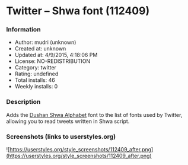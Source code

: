 # Twitter – Shwa font (112409)

### Information
- Author: mudri (unknown)
- Created at: unknown
- Updated at: 4/9/2015, 4:18:06 PM
- License: NO-REDISTRIBUTION
- Category: twitter
- Rating: undefined
- Total installs: 46
- Weekly installs: 0


### Description
Adds the <a href="http://shwa.org/trial.htm">Dushan Shwa Alphabet</a> font to the list of fonts used by Twitter, allowing you to read tweets written in Shwa script.


### Screenshots (links to userstyles.org)
![https://userstyles.org/style_screenshots/112409_after.png](https://userstyles.org/style_screenshots/112409_after.png)


